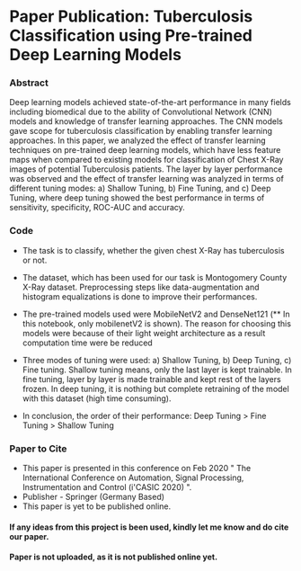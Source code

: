 # Paper Publication: Tuberculosis Classification using Pre-trained Deep Learning Models

### Abstract

Deep learning models achieved state-of-the-art performance in many fields including biomedical due to the ability of Convolutional Network (CNN) models and knowledge of transfer learning approaches. The CNN models gave scope for tuberculosis classification by enabling transfer learning approaches. In this paper, we analyzed the effect of
transfer learning techniques on pre-trained deep learning models, which have less feature maps when compared to existing models for classification of Chest X-Ray images of potential Tuberculosis patients. The layer by layer performance was observed and the effect of transfer learning was analyzed in terms of different tuning modes: a) Shallow Tuning, b) Fine Tuning, and c) Deep Tuning, where deep tuning showed the best performance in terms of sensitivity, specificity, ROC-AUC and accuracy.

### Code

- The task is to classify, whether the given chest X-Ray has tuberculosis or not.

- The dataset, which has been used for our task is Montogomery County X-Ray dataset. Preprocessing steps like data-augmentation and histogram equalizations is done to improve their performances.

- The pre-trained models used were MobileNetV2 and DenseNet121 (** In this notebook, only mobilenetV2 is shown). The reason for choosing this models were because of their light weight architecture as a result computation time were be reduced

- Three modes of tuning were used: a) Shallow Tuning, b) Deep Tuning, c) Fine tuning. Shallow tuning means, only the last layer is kept trainable. In fine tuning, layer by layer is made trainable and kept rest of the layers frozen. In deep tuning, it is nothing but complete retraining of the model with this dataset (high time consuming).

- In conclusion, the order of their performance: Deep Tuning > Fine Tuning > Shallow Tuning

### Paper to Cite

- This paper is presented in this conference on Feb 2020 " The International Conference on Automation, Signal Processing, Instrumentation and Control (i'CASIC 2020) ". 
- Publisher - Springer (Germany Based)
- This paper is yet to be published online. 

#### If any ideas from this project is been used, kindly let me know and do cite our paper.

#### Paper is not uploaded, as it is not published online yet.
